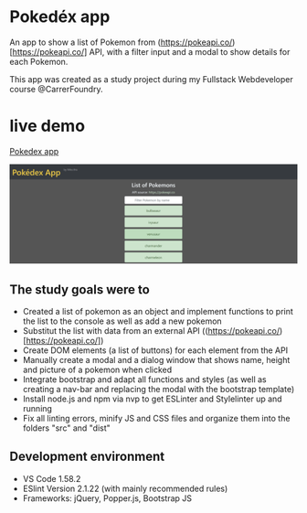 # Pokedéx app
An app to show a list of Pokemon from (https://pokeapi.co/)[https://pokeapi.co/] API, with a filter input and a modal to show details for each Pokemon.

This app was created as a study project during my Fullstack Webdeveloper course @CarrerFoundry.

# live demo
[Pokedex app](https://mitomonkey.github.io/Pokedex-App/)

![Screenshot](./img/Screenshot.png)

## The study goals were to
* Created a list of pokemon as an object and implement functions to print the list to the console as well as add a new pokemon
* Substitut the list with data from an external API ((https://pokeapi.co/)[https://pokeapi.co/])
* Create DOM elements (a list of buttons) for each element from the API
* Manually create a modal and a dialog window that shows name, height and picture of a pokemon when clicked
* Integrate bootstrap and adapt all functions and styles (as well as creating a nav-bar and replacing the modal with the bootstrap template)
* Install node.js and npm via nvp to get ESLinter and Stylelinter up and running
* Fix all linting errors, minify JS and CSS files and organize them into the folders "src" and "dist"

## Development environment
  * VS Code 1.58.2
  * ESlint Version 2.1.22 (with mainly recommended rules)
  * Frameworks: jQuery, Popper.js, Bootstrap JS